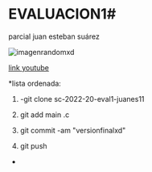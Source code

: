# EVALUACION1#

parcial juan esteban suárez

![imagenrandomxd](https://images.canal1.com.co/wp-content/uploads/2020/09/25104916/tombo-survivor-app-android.jpg)


[link youtube](https://www.youtube.com/watch?v=FyNci_HiMAY)

*lista ordenada:
1. -git clone sc-2022-20-eval1-juanes11

2. git add main .c

3. git commit -am "versionfinalxd"

4. git push
*
